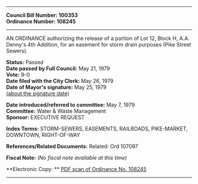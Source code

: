* * * * *  
  
**Council Bill Number: [](#h0)[](#h2)100353**   
**Ordinance Number: 108245**  
  
* * * * *  
  
AN ORDINANCE authorizing the release of a portion of Lot 12, Block H, A.A. Denny's 4th Addition, for an easement for storm drain purposes (Pike Street Sewers).  
  
**Status:** Passed   
**Date passed by Full Council:** May 21, 1979   
**Vote:** 9-0   
**Date filed with the City Clerk:** May 26, 1979   
**Date of Mayor's signature:** May 25, 1979   
[(about the signature date)](/~public/approvaldate.htm)   
  
  
**Date introduced/referred to committee:** May 7, 1979   
**Committee:** Water & Waste Management   
**Sponsor:** EXECUTIVE REQUEST   
  
**Index Terms:** STORM-SEWERS, EASEMENTS, RAILROADS, PIKE-MARKET, DOWNTOWN, RIGHT-OF-WAY  
  
**References/Related Documents:** Related: Ord 107097  
  
**Fiscal Note:** *(No fiscal note available at this time)*  
  
**Electronic Copy: ** [PDF scan of Ordinance No. 108245](/~archives/Ordinances/Ord_108245.pdf)  
  
* * * * *  
